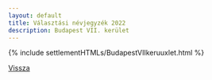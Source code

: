 ```yaml
---
layout: default
title: Választási névjegyzék 2022
description: Budapest VII. kerület
---
```


{% include settlementHTMLs/BudapestVIIkeruuxlet.html %}

[Vissza](../)